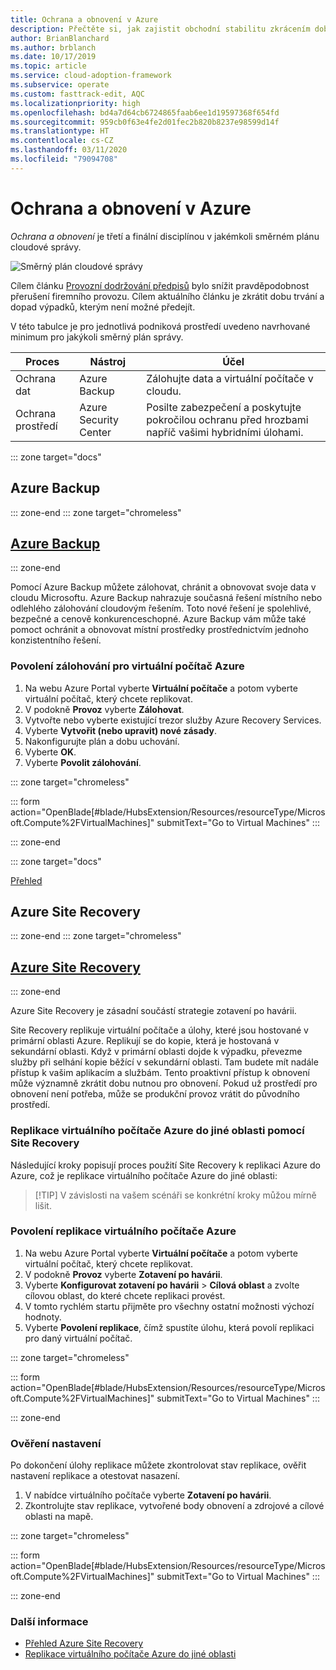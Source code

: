 ```yaml
---
title: Ochrana a obnovení v Azure
description: Přečtěte si, jak zajistit obchodní stabilitu zkrácením doby obnovení a snížením pravděpodobnosti přerušení firemního provozu.
author: BrianBlanchard
ms.author: brblanch
ms.date: 10/17/2019
ms.topic: article
ms.service: cloud-adoption-framework
ms.subservice: operate
ms.custom: fasttrack-edit, AQC
ms.localizationpriority: high
ms.openlocfilehash: bd4a7d64cb6724865faab6ee1d19597368f654fd
ms.sourcegitcommit: 959cb0f63e4fe2d01fec2b820b8237e98599d14f
ms.translationtype: HT
ms.contentlocale: cs-CZ
ms.lasthandoff: 03/11/2020
ms.locfileid: "79094708"
---
```

# <a name="protect-and-recover-in-azure"></a>Ochrana a obnovení v Azure

_Ochrana a obnovení_ je třetí a finální disciplínou v jakémkoli směrném plánu cloudové správy.

![Směrný plán cloudové správy](../../_images/manage/management-baseline.png)

Cílem článku [Provozní dodržování předpisů](./operational-compliance.md) bylo snížit pravděpodobnost přerušení firemního provozu. Cílem aktuálního článku je zkrátit dobu trvání a dopad výpadků, kterým není možné předejít.

V této tabulce je pro jednotlivá podniková prostředí uvedeno navrhované minimum pro jakýkoli směrný plán správy.

|Proces  |Nástroj  |Účel  |
|---------|---------|---------|
|Ochrana dat|Azure Backup|Zálohujte data a virtuální počítače v cloudu.|
|Ochrana prostředí|Azure Security Center|Posilte zabezpečení a poskytujte pokročilou ochranu před hrozbami napříč vašimi hybridními úlohami.|

::: zone target="docs"

## <a name="azure-backup"></a>Azure Backup

::: zone-end
::: zone target="chromeless"

## <a name="azure-backup"></a>[Azure Backup](#tab/UpdbackupateManagement)

::: zone-end

Pomocí Azure Backup můžete zálohovat, chránit a obnovovat svoje data v cloudu Microsoftu. Azure Backup nahrazuje současná řešení místního nebo odlehlého zálohování cloudovým řešením. Toto nové řešení je spolehlivé, bezpečné a cenově konkurenceschopné. Azure Backup vám může také pomoct ochránit a obnovovat místní prostředky prostřednictvím jednoho konzistentního řešení.

### <a name="enable-backup-for-an-azure-vm"></a>Povolení zálohování pro virtuální počítač Azure

1. Na webu Azure Portal vyberte **Virtuální počítače** a potom vyberte virtuální počítač, který chcete replikovat.
1. V podokně **Provoz** vyberte **Zálohovat**.
1. Vytvořte nebo vyberte existující trezor služby Azure Recovery Services.
1. Vyberte **Vytvořit (nebo upravit) nové zásady**.
1. Nakonfigurujte plán a dobu uchování.
1. Vyberte **OK**.
1. Vyberte **Povolit zálohování**.

::: zone target="chromeless"

::: form action="OpenBlade[#blade/HubsExtension/Resources/resourceType/Microsoft.Compute%2FVirtualMachines]" submitText="Go to Virtual Machines" :::

::: zone-end

::: zone target="docs"

[Přehled](https://docs.microsoft.com/azure/backup/backup-introduction-to-azure-backup)

## <a name="azure-site-recovery"></a>Azure Site Recovery

::: zone-end
::: zone target="chromeless"

## <a name="azure-site-recovery"></a>[Azure Site Recovery](#tab/siterecovery)

::: zone-end

Azure Site Recovery je zásadní součástí strategie zotavení po havárii.

Site Recovery replikuje virtuální počítače a úlohy, které jsou hostované v primární oblasti Azure. Replikují se do kopie, která je hostovaná v sekundární oblasti. Když v primární oblasti dojde k výpadku, převezme služby při selhání kopie běžící v sekundární oblasti. Tam budete mít nadále přístup k vašim aplikacím a službám. Tento proaktivní přístup k obnovení může významně zkrátit dobu nutnou pro obnovení. Pokud už prostředí pro obnovení není potřeba, může se produkční provoz vrátit do původního prostředí.

### <a name="replicate-an-azure-vm-to-another-region-with-site-recovery"></a>Replikace virtuálního počítače Azure do jiné oblasti pomocí Site Recovery

Následující kroky popisují proces použití Site Recovery k replikaci Azure do Azure, což je replikace virtuálního počítače Azure do jiné oblasti:
>
> [!TIP]
> V závislosti na vašem scénáři se konkrétní kroky můžou mírně lišit.
>

### <a name="enable-replication-for-the-azure-vm"></a>Povolení replikace virtuálního počítače Azure

1. Na webu Azure Portal vyberte **Virtuální počítače** a potom vyberte virtuální počítač, který chcete replikovat.
1. V podokně **Provoz** vyberte **Zotavení po havárii**.
1. Vyberte **Konfigurovat zotavení po havárii** > **Cílová oblast** a zvolte cílovou oblast, do které chcete replikaci provést.
1. V tomto rychlém startu přijměte pro všechny ostatní možnosti výchozí hodnoty.
1. Vyberte **Povolení replikace**, čímž spustíte úlohu, která povolí replikaci pro daný virtuální počítač.

::: zone target="chromeless"

::: form action="OpenBlade[#blade/HubsExtension/Resources/resourceType/Microsoft.Compute%2FVirtualMachines]" submitText="Go to Virtual Machines" :::

::: zone-end

### <a name="verify-settings"></a>Ověření nastavení

Po dokončení úlohy replikace můžete zkontrolovat stav replikace, ověřit nastavení replikace a otestovat nasazení.

1. V nabídce virtuálního počítače vyberte **Zotavení po havárii**.
1. Zkontrolujte stav replikace, vytvořené body obnovení a zdrojové a cílové oblasti na mapě.

::: zone target="chromeless"

::: form action="OpenBlade[#blade/HubsExtension/Resources/resourceType/Microsoft.Compute%2FVirtualMachines]" submitText="Go to Virtual Machines" :::

::: zone-end

### <a name="learn-more"></a>Další informace

- [Přehled Azure Site Recovery](https://docs.microsoft.com/azure/site-recovery/site-recovery-overview)
- [Replikace virtuálního počítače Azure do jiné oblasti](https://docs.microsoft.com/azure/site-recovery/azure-to-azure-quickstart)
